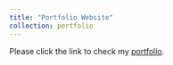 ```yaml
---
title: "Portfolio Website"
collection: portfolio
---
```


Please click the link to check my [portfolio](http://web.stanford.edu/~hjian42/).
